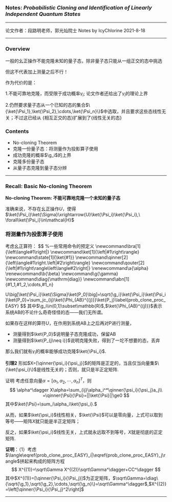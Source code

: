 ### Notes: *Probabilistic Cloning and Identification of Linearly Independent Quantum States*

***

论文作者：段路明老师，郭光灿院士
Notes by IcyChlorine 2021-8-18

***

### Overview

一般的幺正操作不能克隆未知的量子态，除非量子态只能从一组正交的态中挑选

但这不代表加上测量之后不行！

作为代价的是：

1.不能可靠地克隆，而受限于成功概率$\gamma_i$; 论文作者还给出了$\gamma_i$的理论上界

2.仍然要求量子态从一个已知的态的集合$\{\ket{\Psi_1},\ket{\Psi_2},\cdots,\ket{\Psi_n}\}$中选取，并且要求这些态线性无关；不过这已经从 {相互正交的态}扩展到了{线性无关的态}

### Contents

- No-cloning Theorem
- 克隆一份量子态：将测量作为投影算子使用
- 成功克隆的概率$\g_i$的上界
- 克隆多份量子态
- 从量子态克隆到量子态分辨

***

### Recall: Basic No-cloning Theorem

**No-cloning Theorem: 不能可靠地克隆一个未知的量子态**

准确来说，不存在幺正操作$U$，使得$\ket{\Psi_i}\ket{\Sigma}\xrightarrow{U}\ket{\Psi_i}\ket{\Psi_i},\ \forall\ket{\Psi_i}\in\mathcal{H}$

### 将测量作为投影算子使用

考虑幺正算符：
$$
%一些常用命令的预定义
\newcommand\bra[1]{\left\langle#1\right|}
\newcommand\ket[1]{\left|#1\right\rangle}
\newcommand\state[1]{\ket{#1}}
\newcommand\qinner[2]{\left\langle#1\right.\left|#2\right\rangle}
\newcommand\qouter[2]{\left|#1\right\rangle\left\langle#2\right|}
\renewcommand\a{\alpha}
\renewcommand\b{\beta}
\newcommand\g{\gamma}
\newcommand\diag{\mathrm{diag}}
\newcommand\abn[1]{#1_1,#1_2,\cdots,#1_n}

U\big[\ket{\Psi_i}\ket{\Sigma}\ket{P_0}\big]=\sqrt{\g_i}\ket{\Psi_i}\ket{\Psi_i}\ket{P_0}+\sum_jc_{ij}\ket{\Phi_{AB}^{(j)}}\ket{P_j}\label{prob_clone_proc_EASY}
$$
其中$\g_i\in(0,1]\subset\mathbb{R}$,$\ket{\Phi_{AB}^{(j)}}$表示系统AB的不论什么奇奇怪怪的态——我们无所谓。

如果存在这样的算符$U$，在作用到系统AB上之后再对P进行测量，

+ 测量得到$\ket{P_0}$说明量子态克隆成功，保留AB
+ 测量得到$\ket{P_{j\neq i}}$说明克隆失败，得到了一坨不想要的态，丢弃

那么我们就有$\gamma_i$的概率能够成功克隆$\ket{\Psi_i}$.



**引理2** 形如$X=[\qinner{\psi_i}{\psi_j}]$的矩阵是正定的，当且仅当向量集$\{\ket{\psi_i}\}$是线性无关的；否则，就只是半正定矩阵.

证明 考虑任意向量$\alpha=[\alpha_1,\alpha_2,\cdots,\alpha_n]^T$，则
$$
\alpha^\dagger X\alpha=\sum_{ij}\alpha_i^*\qinner{\psi_i}{\psi_j}a_j\\
=\qinner{\Psi}{\Psi}=||\ket{\Psi}||\ge0
$$
其中$\ket{\Psi}=\sum_i\alpha_i\ket{\psi_i}.$

从而，如果$\ket{\psi_i}$线性相关，$\ket{\Psi}$可以是零向量，上式可以取到等号——矩阵$X$就只能是半正定矩阵；

反之，如果$\ket{\psi_i}$线性无关，上式就永远取不到等号，$X$就是彻底的正定矩阵.



**证明**：（1）考虑$\langle\eqref{prob_clone_proc_EASY}_i|\eqref{prob_clone_proc_EASY}_j\rangle$拼起来构成的矩阵方程
$$
X^{(1)}=\sqrt\Gamma X^{(2)}\sqrt\Gamma^\dagger+CC^\dagger
$$
其中$X^{(1)}=[\qinner{\Psi_i}{\Psi_j}]$为正定矩阵，$\sqrt\Gamma=\diag\{\sqrt{\g_1},\sqrt{\g_2},\cdots,\sqrt{\g_n}\}=\sqrt\Gamma^\dagger$,$X^{(2)}=\left[\qinner{\Psi_i}{\Psi_j}^2\right]$

***

